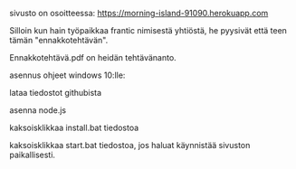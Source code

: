 ﻿sivusto on osoitteessa: https://morning-island-91090.herokuapp.com

Silloin kun hain työpaikkaa frantic nimisestä yhtiöstä, he pyysivät että teen tämän "ennakkotehtävän".

Ennakkotehtävä.pdf on heidän tehtävänanto.

asennus ohjeet windows 10:lle:
  
  lataa tiedostot githubista

  asenna node.js

  kaksoisklikkaa install.bat tiedostoa

  kaksoisklikkaa start.bat tiedostoa, jos haluat käynnistää sivuston paikallisesti.
